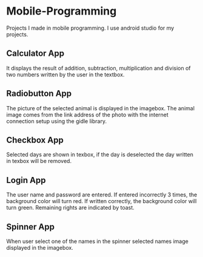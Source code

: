 # Mobile-Programming
Projects I made in mobile programming. I use android studio for my projects.

## Calculator App
It displays the result of addition, subtraction, multiplication and division of two numbers written by the user in the textbox.

## Radiobutton App
The picture of the selected animal is displayed in the imagebox. The animal image comes from the link address of the photo with the internet connection setup using the gidle library.

## Checkbox App
Selected days are shown in texbox, if the day is deselected the day written in texbox will be removed.

## Login App
The user name and password are entered. If entered incorrectly 3 times, the background color will turn red. If written correctly, the background color will turn green. Remaining rights are indicated by toast.

## Spinner App
When user select one of the names in the spinner selected names image displayed in the imagebox.
